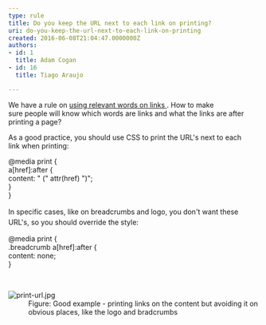 ```yaml
---
type: rule
title: Do you keep the URL next to each link on printing?
uri: do-you-keep-the-url-next-to-each-link-on-printing
created: 2016-06-08T21:04:47.0000000Z
authors:
- id: 1
  title: Adam Cogan
- id: 16
  title: Tiago Araujo

---
```




<span class='intro'> ​​We have a rule on&#160;<a href="/_layouts/15/FIXUPREDIRECT.ASPX?WebId=3dfc0e07-e23a-4cbb-aac2-e778b71166a2&amp;TermSetId=07da3ddf-0924-4cd2-a6d4-a4809ae20160&amp;TermId=f19d44f5-5c5b-4cc8-905d-3f7ddb1edf58">using&#160;relevant words on&#160;links </a>. How to make sure&#160;people&#160;will know which words are links and what the links are after printing a page?<br> </span>

<p>As a good practice, you should use CSS to print the URL's next to each link&#160;when printing&#58;</p><p class="ssw15-rteElement-CodeArea">@media print &#123;<br>a[href]&#58;after &#123;<br>content&#58; &quot; (&quot; attr(href) &quot;)&quot;;<br>&#125;<br>&#125;</p>​<span style="line-height&#58;1.5em;">In specific cases, like on breadcrumbs and logo, you don't want these URL's, so you should override the style&#58;</span>
<div><p class="ssw15-rteElement-CodeArea">@media print &#123;<br><span class="ssw15-rteStyle-Highlight">.breadcrumb </span>a[href]&#58;after &#123;<br>content&#58; <span class="ssw15-rteStyle-Highlight">none</span>;<br>&#125;</p>
​
   <dl class="goodImage"><dt><img src="/PublishingImages/print-url.jpg" alt="print-url.jpg" /> </dt><dd>Figure&#58; Good example - printing links on the content but avoiding it on obvious places, like the logo and bradcrumbs</dd></dl></div>


